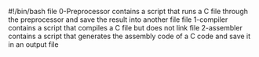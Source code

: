 #!/bin/bash
file 0-Preprocessor contains a script that runs a C file through the preprocessor and save the result into another file
file 1-compiler contains a script that compiles a C file but does not link
file 2-assembler contains a script that generates the assembly code of a C code and save it in an output file
